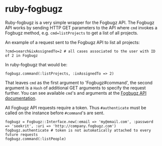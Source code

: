 # ruby-fogbugz

Ruby-fogbugz is a very simple wrapper for the Fogbugz API. The Fogbugz API works by sending HTTP GET parameters to the API where `cmd` invokes a Fogbugz method, e.g. `cmd=listProjects` to get a list of all projects.

An example of a request sent to the Fogbugz API to list all projects:

    ?cmd=search&ixAssignedTo=2 # all cases associated to the user with ID of 2 in Fogbugz

In ruby-fogbugz that would be:

    fogbugz.command(:listProjects, :ixAssignedTo => 2)

That leaves `cmd` as the first argument to 'Fogbugz#command', the second argument is a `Hash` of additional GET arguments to specify the request further. You can see available `cmd`'s and arguments at the [Fogbugz API documentation][fad].

All Fogbugz API requests require a token. Thus `#authenticate` must be called on the instance before `#command`'s are sent.

    fogbugz = Fogbugz::Interface.new(:email => 'my@email.com', :password => 'seekrit', :uri => 'http://company.fogbugz.com')
    fogbugz.authenticate # token is not automatically attached to every future requests
    fogbugz.command(:listPeople)

[fad]:http://fogbugz.stackexchange.com/fogbugz-xml-api
